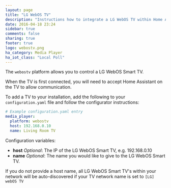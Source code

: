 ```yaml
---
layout: page
title: "LG WebOS TV"
description: "Instructions how to integrate a LG WebOS TV within Home Assistant."
date: 2016-04-18 23:24
sidebar: true
comments: false
sharing: true
footer: true
logo: webostv.png
ha_category: Media Player
ha_iot_class: "Local Poll"
---
```



The `webostv` platform allows you to control a LG WebOS Smart TV.

When the TV is first connected, you will need to accept Home Assistant on the TV to allow communication.

To add a TV to your installation, add the following to your `configuration.yaml` file and follow the configurator instructions:

```yaml
# Example configuration.yaml entry
media_player:
  platform: webostv
  host: 192.168.0.10
  name: Living Room TV
```

Configuration variables:

- **host** *Optional*: The IP of the LG WebOS Smart TV, e.g. 192.168.0.10
- **name** *Optional*: The name you would like to give to the LG WebOS Smart TV.

If you do not provide a host name, all LG WebOS Smart TV's within your network will be auto-discovered if your TV network name is set to `[LG] webOS TV`